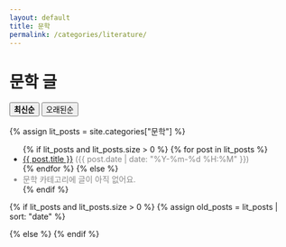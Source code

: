 ```yaml
---
layout: default
title: 문학
permalink: /categories/literature/
---
```


<h1>문학 글</h1>

<div class="sort-buttons" style="margin-bottom:1rem;">
  <button id="sort-new" style="font-weight:700;">최신순</button>
  <button id="sort-old">오래된순</button>
</div>

{% assign lit_posts = site.categories["문학"] %}
<ul id="list-new">
  {% if lit_posts and lit_posts.size > 0 %}
    {% for post in lit_posts %}
      <li><a href="{{ post.url | relative_url }}">{{ post.title }}</a>
      <span style="color:#888;">({{ post.date | date: "%Y-%m-%d %H:%M" }})</span></li>
    {% endfor %}
  {% else %}
    <li style="color:#888;">문학 카테고리에 글이 아직 없어요.</li>
  {% endif %}
</ul>

{% if lit_posts and lit_posts.size > 0 %}
  {% assign old_posts = lit_posts | sort: "date" %}
  <ul id="list-old" style="display:none;">
    {% for post in old_posts %}
      <li><a href="{{ post.url | relative_url }}">{{ post.title }}</a>
      <span style="color:#888;">({{ post.date | date: "%Y-%m-%d %H:%M" }})</span></li>
    {% endfor %}
  </ul>
{% else %}
  <ul id="list-old" style="display:none;">
    <li style="color:#888;">문학 카테고리에 글이 아직 없어요.</li>
  </ul>
{% endif %}

<script>
document.addEventListener("DOMContentLoaded", () => {
  const btnNew = document.getElementById("sort-new");
  const btnOld = document.getElementById("sort-old");
  const listNew = document.getElementById("list-new");
  const listOld = document.getElementById("list-old");

  btnNew.addEventListener("click", () => {
    listNew.style.display = "block";
    listOld.style.display = "none";
    btnNew.style.fontWeight = "700";
    btnOld.style.fontWeight = "400";
  });

  btnOld.addEventListener("click", () => {
    listNew.style.display = "none";
    listOld.style.display = "block";
    btnNew.style.fontWeight = "400";
    btnOld.style.fontWeight = "700";
  });
});
</script>
